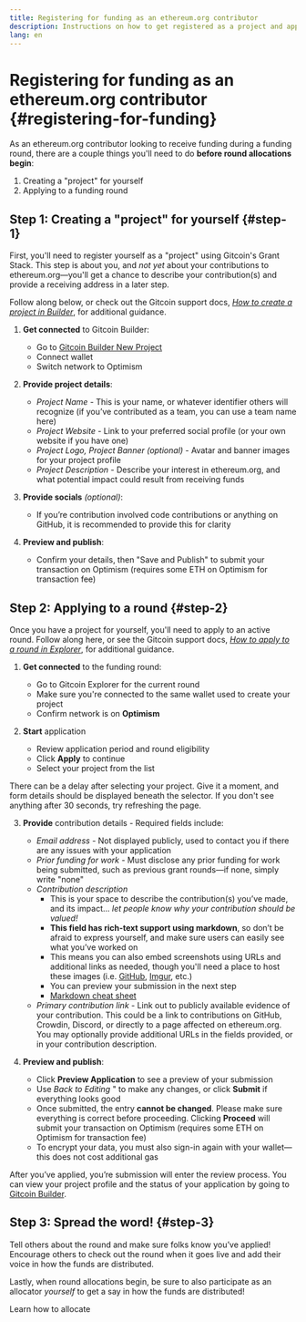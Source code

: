 ```yaml
---
title: Registering for funding as an ethereum.org contributor
description: Instructions on how to get registered as a project and apply to a funding round as a recipient
lang: en
---
```


# Registering for funding as an ethereum.org contributor {#registering-for-funding}

As an ethereum.org contributor looking to receive funding during a funding round, there are a couple things you'll need to do **before round allocations begin**:

1. Creating a "project" for yourself
1. Applying to a funding round

## Step 1: Creating a "project" for yourself {#step-1}

First, you'll need to register yourself as a "project" using Gitcoin's Grant Stack. This step is about you, and _not yet_ about your contributions to ethereum.org—you'll get a chance to describe your contribution(s) and provide a receiving address in a later step.

Follow along below, or check out the Gitcoin support docs, _[How to create a project in Builder](https://support.gitcoin.co/gitcoin-knowledge-base/gitcoin-grants-program/project-owners/how-to-create-a-project-in-builder)_, for additional guidance.

1. **Get connected** to Gitcoin Builder:

   - Go to [Gitcoin Builder New Project](https://builder.gitcoin.co/#/projects/new)
   - Connect wallet
   - Switch network to Optimism

2. **Provide project details**:

   - _Project Name_ - This is your name, or whatever identifier others will recognize (if you’ve contributed as a team, you can use a team name here)
   - _Project Website_ - Link to your preferred social profile (or your own website if you have one)
   - _Project Logo, Project Banner (optional)_ - Avatar and banner images for your project profile
   - _Project Description_ - Describe your interest in ethereum.org, and what potential impact could result from receiving funds

3. **Provide socials** _(optional)_:

   - If you’re contribution involved code contributions or anything on GitHub, it is recommended to provide this for clarity

4. **Preview and publish**:

   - Confirm your details, then "Save and Publish" to submit your transaction on Optimism (requires some ETH on Optimism for transaction fee)

## Step 2: Applying to a round {#step-2}

Once you have a project for yourself, you'll need to apply to an active round. Follow along here, or see the Gitcoin support docs, _[How to apply to a round in Explorer](https://support.gitcoin.co/gitcoin-knowledge-base/gitcoin-grants-program/project-owners/how-to-apply-to-a-round-in-explorer)_, for additional guidance.

<!-- TODO: Figure out how to link to round(s) without manual updates here -->
<!-- Explorer link: https://explorer.gitcoin.co/#/round/10/round-contract-address -->

1. **Get connected** to the funding round:

   - Go to <CurrentFundingRound roundInterface="explorer">Gitcoin Explorer for the current round</CurrentFundingRound>
   - Make sure you're connected to the same wallet used to create your project
   - Confirm network is on **Optimism**

2. **Start** application

   - Review application period and round eligibility
   - Click **Apply** to continue
   - Select your project from the list

<InfoBanner emoji="⏱️" my={8}>
There can be a delay after selecting your project. Give it a moment, and form details should be displayed beneath the selector. If you don't see anything after 30 seconds, try refreshing the page.
</InfoBanner>

3. **Provide** contribution details - Required fields include:

   - _Email address_ - Not displayed publicly, used to contact you if there are any issues with your application
   - _Prior funding for work_ - Must disclose any prior funding for work being submitted, such as previous grant rounds—if none, simply write "none"
   - _Contribution description_
     - This is your space to describe the contribution(s) you’ve made, and its impact... _let people know why your contribution should be valued!_
     - **This field has rich-text support using markdown**, so don’t be afraid to express yourself, and make sure users can easily see what you’ve worked on
     - This means you can also embed screenshots using URLs and additional links as needed, though you'll need a place to host these images (i.e. [GitHub](https://github.com), [Imgur](https://imgur.com/), etc.)
     - You can preview your submission in the next step
     - [Markdown cheat sheet](https://www.markdownguide.org/cheat-sheet/)
   - _Primary contribution link_ - Link out to publicly available evidence of your contribution. This could be a link to contributions on GitHub, Crowdin, Discord, or directly to a page affected on ethereum.org. You may optionally provide additional URLs in the fields provided, or in your contribution description.

4. **Preview and publish**:

   - Click **Preview Application** to see a preview of your submission
   - Use _Back to Editing_ " to make any changes, or click **Submit** if everything looks good
   - Once submitted, the entry **cannot be changed**. Please make sure everything is correct before proceeding. Clicking **Proceed** will submit your transaction on Optimism (requires some ETH on Optimism for transaction fee)
   - To encrypt your data, you must also sign-in again with your wallet—this does not cost additional gas

<InfoBanner emoji="👷">
After you’ve applied, you’re submission will enter the review process. You can view your project profile and the status of your application by going to <a href="https://builder.gitcoin.co/">Gitcoin Builder</a>.
</InfoBanner>

## Step 3: Spread the word! {#step-3}

<Emoji text="📣" fontSize="3xl" me={2} /> Tell others about the round and make sure folks know you’ve applied! Encourage others to check out the round when it goes live and add their voice in how the funds are distributed.

Lastly, when round allocations begin, be sure to also participate as an allocator _yourself_ to get a say in how the funds are distributed!

<ButtonLink href="/contributing/funding-rounds/participating/allocating/">Learn how to allocate</ButtonLink>
